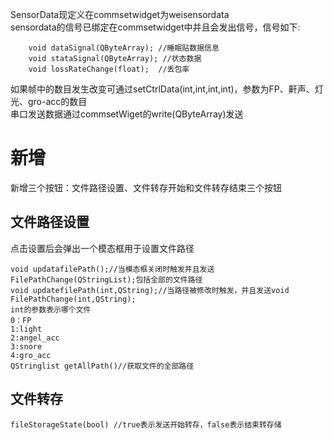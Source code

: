 SensorData现定义在commsetwidget为weisensordata<br>
sensordata的信号已绑定在commsetwidget中并且会发出信号，信号如下:
```
    void dataSignal(QByteArray); //睡眠贴数据信息
    void stataSignal(QByteArray); //状态数据
    void lossRateChange(float);  //丢包率
```
如果帧中的数目发生改变可通过setCtrlData(int,int,int,int)，参数为FP、鼾声、灯光、gro-acc的数目<br>
串口发送数据通过commsetWiget的write(QByteArray)发送

# 新增
新增三个按钮：文件路径设置、文件转存开始和文件转存结束三个按钮<br>
## 文件路径设置
点击设置后会弹出一个模态框用于设置文件路径<br>
```
void updatafilePath();//当模态框关闭时触发并且发送FilePathChange(QStringList);包括全部的文件路径
void updatefilePath(int,QString);//当路径被修改时触发，并且发送void FilePathChange(int,QString);
int的参数表示哪个文件
0：FP
1:light
2:angel_acc
3:snore
4:gro_acc
QStringlist getAllPath()//获取文件的全部路径 
```

## 文件转存
```
fileStorageState(bool) //true表示发送开始转存，false表示结束转存储
```
